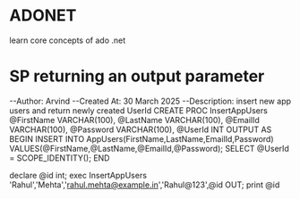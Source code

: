 # ADONET
learn core concepts of ado .net



# SP returning an output parameter
--Author: Arvind
--Created At: 30 March 2025
--Description: insert new app users and return newly created UserId
CREATE PROC InsertAppUsers
	@FirstName VARCHAR(100),
	@LastName VARCHAR(100),
	@EmailId VARCHAR(100),
	@Password VARCHAR(100),
	@UserId INT OUTPUT
AS
BEGIN
	INSERT INTO AppUsers(FirstName,LastName,EmailId,Password) VALUES(@FirstName,@LastName,@EmailId,@Password);
	SELECT @UserId = SCOPE_IDENTITY();
END

declare @id int;
exec InsertAppUsers 'Rahul','Mehta','rahul.mehta@example.in','Rahul@123',@id OUT;
print @id
